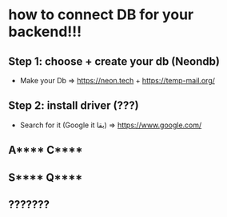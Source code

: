 # how to connect DB for your backend!!!

## Step 1: choose + create your db (Neondb)

- Make your Db => https://neon.tech + https://temp-mail.org/

## Step 2: install driver (???)

- Search for it (Google it بقا) => https://www.google.com/

## A\*\*\*\* C\*\*\*\*

## S\*\*\*\* Q\*\*\*\*

## ???????
